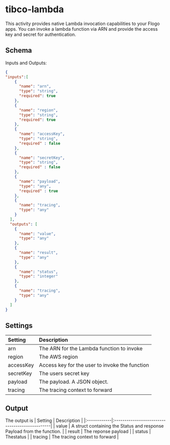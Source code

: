 # tibco-lambda
This activity provides native Lambda invocation capabilities to your Flogo apps. You can invoke a lambda function via ARN and provide the access key and secret for authentication.

## Schema
Inputs and Outputs:

```json
{
"inputs":[
    {
      "name": "arn",
      "type": "string",
      "required": true
    },
    {
      "name": "region",
      "type": "string",
      "required": true
    },
    {
      "name": "accessKey",
      "type": "string",
      "required" : false
    },
    {
      "name": "secretKey",
      "type": "string",
      "required" : false
    },
    {
      "name": "payload",
      "type": "any",
      "required" : true
    },
    {
      "name": "tracing",
      "type": "any"
    }
  ],
  "outputs": [
    {
      "name": "value",
      "type": "any"
    },
    {
      "name": "result",
      "type": "any"
    },
    {
      "name": "status",
      "type": "integer"
    },
    {
      "name": "tracing",
      "type": "any"
    }
  ]
}
```
## Settings
| Setting     | Description                                    |
|:------------|:-----------------------------------------------|
| arn         | The ARN for the Lambda function to invoke      |
| region      | The AWS region                                 |
| accessKey   | Access key for the user to invoke the function |
| secretKey   | The users secret key                           |
| payload     | The payload. A JSON object.                    |
| tracing     | The tracing context to forward                 |

## Output
The output is
| Setting     | Description                                    |
|:------------|:-----------------------------------------------|
| value       | A struct containing the Status and response Payload from the function. |
| result      | The reponse payload     |
| status      | Thestatus               |
| tracing     | The tracing context to forward                 |
